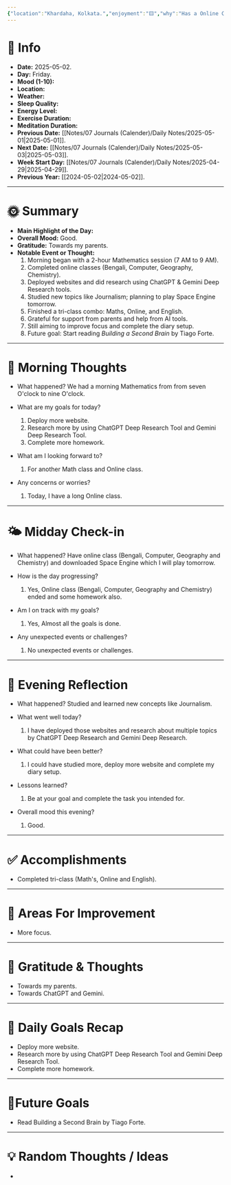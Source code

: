 ```yaml
---
{"location":"Khardaha, Kolkata.","enjoyment":"🟨","why":"Has a Online Class.","date":"2025-05-02","dg-publish":true,"dg-home":null,"tags":["dailyreviews"],"aliases":null,"meditation":null,"exercise":null,"sleep_quality":null,"mood":null,"energy_level":null,"weather":null,"permalink":"/notes/07-journals-calender/daily-notes/2025-05-02/","dgPassFrontmatter":true,"updated":"2025-05-27T09:36:08.000+05:30"}
---
```




# 📅 Info

- **Date:** 2025-05-02.
- **Day:** Friday.
- **Mood (1-10):** 
- **Location:** 
- **Weather:** 
- **Sleep Quality:** 
- **Energy Level:** 
- **Exercise Duration:** 
- **Meditation Duration:** 
- **Previous Date:** [[Notes/07 Journals (Calender)/Daily Notes/2025-05-01\|2025-05-01]].
- **Next Date:** [[Notes/07 Journals (Calender)/Daily Notes/2025-05-03\|2025-05-03]].
- **Week Start Day:** [[Notes/07 Journals (Calender)/Daily Notes/2025-04-29\|2025-04-29]].
- **Previous Year:** [[2024-05-02\|2024-05-02]].

---

# 🌞 Summary

- **Main Highlight of the Day:** 
- **Overall Mood:** Good.
- **Gratitude:** Towards my parents.
- **Notable Event or Thought:** 
	1) Morning began with a 2-hour Mathematics session (7 AM to 9 AM).
	2) Completed online classes (Bengali, Computer, Geography, Chemistry).
	3) Deployed websites and did research using ChatGPT & Gemini Deep Research tools.
	4) Studied new topics like Journalism; planning to play Space Engine tomorrow.
	5) Finished a tri-class combo: Maths, Online, and English.
	6) Grateful for support from parents and help from AI tools.
	7) Still aiming to improve focus and complete the diary setup.
	8) Future goal: Start reading _Building a Second Brain_ by Tiago Forte.

---

# 🧠 Morning Thoughts

- What happened? 
	We had a morning Mathematics from from seven O'clock to nine O'clock.

- What are my goals for today?
	1) Deploy more website.
	2) Research more by using ChatGPT Deep Research Tool and Gemini Deep Research Tool.
	3) Complete more homework.

- What am I looking forward to?
	1) For another Math class and Online class.

- Any concerns or worries?
	1) Today, I have a long Online class.

---

# 🌤️ Midday Check-in

- What happened? 
	Have online class (Bengali, Computer, Geography and Chemistry) and downloaded Space Engine which I will play tomorrow.

- How is the day progressing?
	1) Yes, Online class (Bengali, Computer, Geography and Chemistry) ended and some homework also.

- Am I on track with my goals?
	1) Yes, Almost all the goals is done.

- Any unexpected events or challenges?
	1) No unexpected events or challenges.

---

# 🌙 Evening Reflection

- What happened? 
	Studied and learned new concepts like Journalism.

- What went well today?
	1) I have deployed those websites and research about multiple topics by ChatGPT Deep Research and Gemini Deep Research.

- What could have been better?
	1) I could have studied more, deploy more website and complete my diary setup.

- Lessons learned?
	1) Be at your goal and complete the task you intended for.

- Overall mood this evening?
	1) Good.

---

# ✅ Accomplishments

 - Completed tri-class (Math's, Online and English).

---

# 🔄 Areas For Improvement

 - More focus.

---

# 🙏 Gratitude & Thoughts

 - Towards my parents.
 - Towards ChatGPT and Gemini.

---

# 🎯 Daily Goals Recap

- Deploy more website.
- Research more by using ChatGPT Deep Research Tool and Gemini Deep Research Tool.
- Complete more homework.

---

# 🌌Future Goals

- Read Building a Second Brain by Tiago Forte.

---

# 💡 Random Thoughts / Ideas

- 